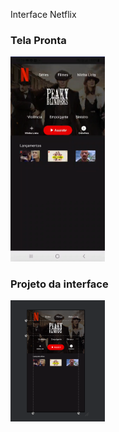 Interface Netflix



### Tela Pronta
<img src="./app/images/netflix_interface.png" alt="Tela da interface netllix" width="30%">

### Projeto da interface
<img src="./app/images/projeto_interface.png" alt="Tela de projeto do Sonarqube" width="30%">